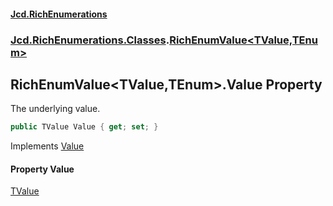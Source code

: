 #### [Jcd.RichEnumerations](index.md 'index')
### [Jcd.RichEnumerations.Classes](Jcd.RichEnumerations.Classes.md 'Jcd.RichEnumerations.Classes').[RichEnumValue&lt;TValue,TEnum&gt;](RichEnumValue_TValue,TEnum_.md 'Jcd.RichEnumerations.Classes.RichEnumValue<TValue,TEnum>')

## RichEnumValue<TValue,TEnum>.Value Property

The underlying value.

```csharp
public TValue Value { get; set; }
```

Implements [Value](IValueProvider_TValue_.Value.md 'Jcd.RichEnumerations.IValueProvider<TValue>.Value')

#### Property Value
[TValue](RichEnumValue_TValue,TEnum_.md#Jcd.RichEnumerations.Classes.RichEnumValue_TValue,TEnum_.TValue 'Jcd.RichEnumerations.Classes.RichEnumValue<TValue,TEnum>.TValue')